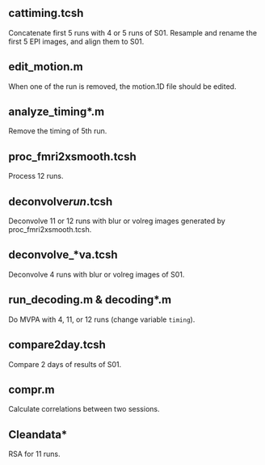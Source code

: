 ## cattiming.tcsh
Concatenate first 5 runs with 4 or 5 runs of S01. Resample and rename the first 5 EPI images, and align them to S01.

## edit_motion.m
When one of the run is removed, the motion.1D file should be edited.

## analyze_timing*.m
Remove the timing of 5th run.

## proc_fmri2xsmooth.tcsh
Process 12 runs.

## deconvolve*run*.tcsh
Deconvolve 11 or 12 runs with blur or volreg images generated by proc_fmri2xsmooth.tcsh.

## deconvolve_*va.tcsh
Deconvolve 4 runs with blur or volreg images of S01.

## run_decoding.m & decoding*.m
Do MVPA with 4, 11, or 12 runs (change variable `timing`).

## compare2day.tcsh
Compare 2 days of results of S01. 

## compr.m
Calculate correlations between two sessions.

## Cleandata*
RSA for 11 runs.